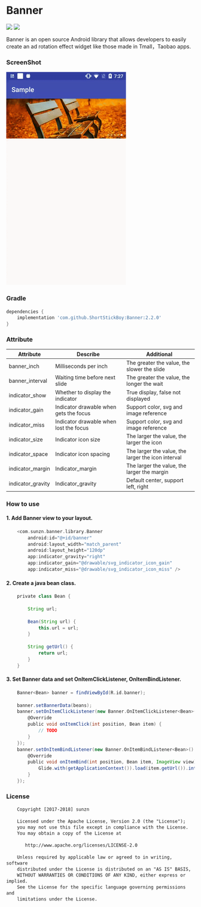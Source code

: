 # Banner

[![](https://jitpack.io/v/ShortStickBoy/Banner.svg)](https://jitpack.io/#ShortStickBoy/Banner)
[![](https://img.shields.io/badge/License-Apache%202.0-orange.svg)](http://www.apache.org/licenses/LICENSE-2.0.html)
<!-- [![](https://img.shields.io/badge/Blog-sunzn-blue.svg)](http://www.sunzn.com/) -->

Banner is an open source Android library that allows developers to easily create an ad rotation effect widget like those made in Tmall，Taobao apps.

### ScreenShot
![sample](./screenshot/Demo.gif)

### Gradle
```groovy
dependencies {
    implementation 'com.github.ShortStickBoy:Banner:2.2.0'
}
```

### Attribute

| Attribute         | Describe                               | Additional                                         |
| ----------------- | -------------------------------------- | -------------------------------------------------- |
| banner_inch       | Milliseconds per inch                  | The greater the value, the slower the slide        |
| banner_interval   | Waiting time before next slide         | The greater the value, the longer the wait         |
| indicator_show    | Whether to display the indicator       | True display, false not displayed                  |
| indicator_gain    | Indicator drawable when gets the focus | Support color, svg and image reference             |
| indicator_miss    | Indicator drawable when lost the focus | Support color, svg and image reference             |
| indicator_size    | Indicator icon size                    | The larger the value, the larger the icon          |
| indicator_space   | Indicator icon spacing                 | The larger the value, the larger the icon interval |
| indicator_margin  | Indicator_margin                       | The larger the value, the larger the margin        |
| indicator_gravity | Indicator_gravity                      | Default center, support left, right                |

### How to use

#### 1. Add Banner view to your layout.

```groovy
    <com.sunzn.banner.library.Banner
        android:id="@+id/banner"
        android:layout_width="match_parent"
        android:layout_height="120dp"
        app:indicator_gravity="right"
        app:indicator_gain="@drawable/svg_indicator_icon_gain"
        app:indicator_miss="@drawable/svg_indicator_icon_miss" />
```

#### 2. Create a java bean class.

```groovy
    private class Bean {

        String url;

        Bean(String url) {
            this.url = url;
        }

        String getUrl() {
            return url;
        }
    }
```

#### 3. Set Banner data and set OnItemClickListener, OnItemBindListener.

```groovy
    Banner<Bean> banner = findViewById(R.id.banner);

    banner.setBannerData(beans);
    banner.setOnItemClickListener(new Banner.OnItemClickListener<Bean>() {
        @Override
        public void onItemClick(int position, Bean item) {
            // TODO
        }
    });
    banner.setOnItemBindListener(new Banner.OnItemBindListener<Bean>() {
        @Override
        public void onItemBind(int position, Bean item, ImageView view) {
            Glide.with(getApplicationContext()).load(item.getUrl()).into(view);
        }
    });
```

### License
```
    Copyright [2017-2018] sunzn

    Licensed under the Apache License, Version 2.0 (the "License");
    you may not use this file except in compliance with the License.
    You may obtain a copy of the License at

       http://www.apache.org/licenses/LICENSE-2.0

    Unless required by applicable law or agreed to in writing, software
    distributed under the License is distributed on an "AS IS" BASIS,
    WITHOUT WARRANTIES OR CONDITIONS OF ANY KIND, either express or implied.
    See the License for the specific language governing permissions and
    limitations under the License.
```